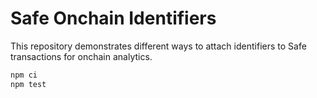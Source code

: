 # Safe Onchain Identifiers

This repository demonstrates different ways to attach identifiers to Safe transactions for onchain analytics.

```bash
npm ci
npm test
```
